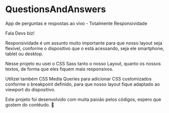 # QuestionsAndAnswers

App de perguntas e respostas ao vivo - Totalmente Responsividade

Fala Devs blz!

Responsividade é um assunto muito importante para que nosso layout seja flexível, conforme o dispositivo que o está acessando, seja ele smartphone, tablet ou desktop.

Nesse projeto eu usei o CSS Sass tanto o nosso Layout, quanto os nossos textos, de forma que eles fiquem mais responsivos.

Utilizei também CSS Media Queries para adicionar CSS customizados conforme o breakpoint definido, para que nosso layout fique adaptado ao viewport do dispositivo.

Este projeto foi desenvolvido com muita paixão pelos códigos, espero que gostem do contéudo. 🥰
